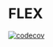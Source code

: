 # FLEX

[![codecov](https://codecov.io/gh/codecov/example-go/branch/master/graph/badge.svg)](https://codecov.io/gh/codecov/example-go)
